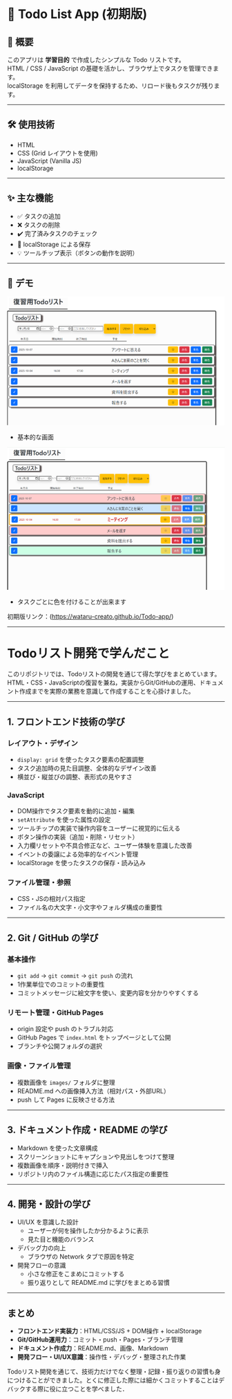 # 📝 Todo List App (初期版)

## 📌 概要
このアプリは **学習目的** で作成したシンプルな Todo リストです。  
HTML / CSS / JavaScript の基礎を活かし、ブラウザ上でタスクを管理できます。  
localStorage を利用してデータを保持するため、リロード後もタスクが残ります。  

---

## 🛠 使用技術
- HTML  
- CSS (Grid レイアウトを使用)  
- JavaScript (Vanilla JS)  
- localStorage  

---

## ✨ 主な機能
- ✅ タスクの追加  
- ❌ タスクの削除  
- ✔️ 完了済みタスクのチェック  
- 💾 localStorage による保存  
- 💡 ツールチップ表示（ボタンの動作を説明）  

---

## 🚀 デモ

![画面1](image/Todopicture1.png)
 - 基本的な画面

![画面2](image/Todopicture2.png) 
 - タスクごとに色を付けることが出来ます

初期版リンク：(https://wataru-creato.github.io/Todo-app/)

---

# Todoリスト開発で学んだこと

このリポジトリでは、Todoリストの開発を通じて得た学びをまとめています。  
HTML・CSS・JavaScriptの復習を兼ね，実装からGit/GitHubの運用、ドキュメント作成までを実際の業務を意識して作成することを心掛けました。

---

## 1. フロントエンド技術の学び

### レイアウト・デザイン
- `display: grid` を使ったタスク要素の配置調整
- タスク追加時の見た目調整、全体的なデザイン改善
- 横並び・縦並びの調整、表形式の見やすさ

### JavaScript
- DOM操作でタスク要素を動的に追加・編集
- `setAttribute` を使った属性の設定
- ツールチップの実装で操作内容をユーザーに視覚的に伝える
- ボタン操作の実装（追加・削除・リセット）
- 入力欄リセットや不具合修正など、ユーザー体験を意識した改善
- イベントの委譲による効率的なイベント管理
- localStorage を使ったタスクの保存・読み込み

### ファイル管理・参照
- CSS・JSの相対パス指定
- ファイル名の大文字・小文字やフォルダ構成の重要性

---

## 2. Git / GitHub の学び

### 基本操作
- `git add` → `git commit` → `git push` の流れ
- 1作業単位でのコミットの重要性
- コミットメッセージに絵文字を使い、変更内容を分かりやすくする

### リモート管理・GitHub Pages
- origin 設定や push のトラブル対応
- GitHub Pages で `index.html` をトップページとして公開
- ブランチや公開フォルダの選択

### 画像・ファイル管理
- 複数画像を `images/` フォルダに整理
- README.md への画像挿入方法（相対パス・外部URL）
- push して Pages に反映させる方法

---

## 3. ドキュメント作成・README の学び
- Markdown を使った文章構成
- スクリーンショットにキャプションや見出しをつけて整理
- 複数画像を順序・説明付きで挿入
- リポジトリ内のファイル構造に応じたパス指定の重要性

---

## 4. 開発・設計の学び
- UI/UX を意識した設計
  - ユーザーが何を操作したか分かるように表示
  - 見た目と機能のバランス
- デバッグ力の向上
  - ブラウザの Network タブで原因を特定
- 開発フローの意識
  - 小さな修正をこまめにコミットする
  - 振り返りとして README.md に学びをまとめる習慣

---

## まとめ
- **フロントエンド実装力**：HTML/CSS/JS + DOM操作 + localStorage  
- **Git/GitHub運用力**：コミット・push・Pages・ブランチ管理  
- **ドキュメント作成力**：README.md、画像、Markdown  
- **開発フロー・UI/UX意識**：操作性・デバッグ・整理された作業

Todoリスト開発を通じて、技術力だけでなく整理・記録・振り返りの習慣も身につけることができました。とくに修正した際には細かくコミットすることはデバックする際に役に立つことを学べました．
